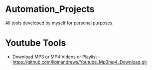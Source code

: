 # Automation_Projects
All tools developed by myself for personal purposes.

# Youtube Tools
- Download MP3 or MP4 Videos or Playlist - https://github.com/libinandrews/Youtube_Mp3mp4_Download.git
